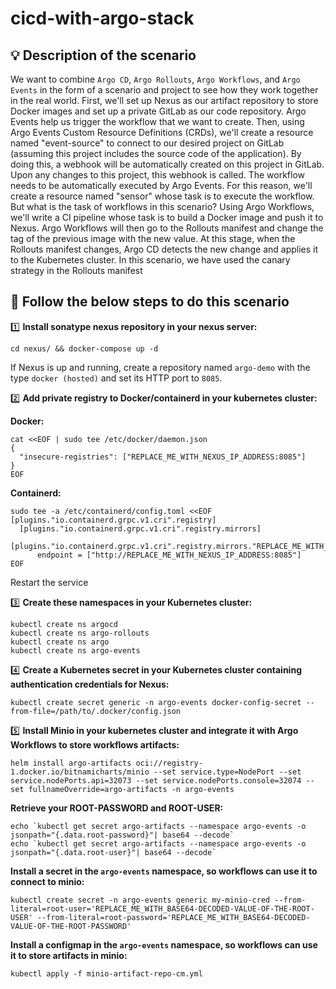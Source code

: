 # cicd-with-argo-stack

## 💡 Description of the scenario
We want to combine `Argo CD`, `Argo Rollouts`, `Argo Workflows`, and `Argo Events` in the form of a scenario and project to see how they work together in the real world. First, we'll set up Nexus as our artifact repository to store Docker images and set up a private GitLab as our code repository. Argo Events help us trigger the workflow that we want to create. Then, using Argo Events Custom Resource Definitions (CRDs), we'll create a resource named "event-source" to connect to our desired project on GitLab (assuming this project includes the source code of the application). By doing this, a webhook will be automatically created on this project in GitLab. Upon any changes to this project, this webhook is called. The workflow needs to be automatically executed by Argo Events. For this reason, we'll create a resource named "sensor" whose task is to execute the workflow. But what is the task of workflows in this scenario? Using Argo Workflows, we'll write a CI pipeline whose task is to build a Docker image and push it to Nexus. Argo Workflows will then go to the Rollouts manifest and change the tag of the previous image with the new value. At this stage, when the Rollouts manifest changes, Argo CD detects the new change and applies it to the Kubernetes cluster. In this scenario, we have used the canary strategy in the Rollouts manifest

## 🔎 Follow the below steps to do this scenario

:one: **Install sonatype nexus repository in your nexus server:**

    cd nexus/ && docker-compose up -d
If Nexus is up and running, create a repository named `argo-demo` with the type `docker (hosted)` and set its HTTP port to `8085`.

:two: **Add private registry to Docker/containerd in your kubernetes cluster:**

**Docker:**

    cat <<EOF | sudo tee /etc/docker/daemon.json
    {
      "insecure-registries": ["REPLACE_ME_WITH_NEXUS_IP_ADDRESS:8085"]
    }
    EOF
**Containerd:**

    sudo tee -a /etc/containerd/config.toml <<EOF
    [plugins."io.containerd.grpc.v1.cri".registry]
      [plugins."io.containerd.grpc.v1.cri".registry.mirrors]
        [plugins."io.containerd.grpc.v1.cri".registry.mirrors."REPLACE_ME_WITH_NEXUS_IP_ADDRESS:8085"]
          endpoint = ["http://REPLACE_ME_WITH_NEXUS_IP_ADDRESS:8085"]
    EOF
Restart the service

:three: **Create these namespaces in your Kubernetes cluster:**

    kubectl create ns argocd
    kubectl create ns argo-rollouts
    kubectl create ns argo
    kubectl create ns argo-events

:four: **Create a Kubernetes secret in your Kubernetes cluster containing authentication credentials for Nexus:**

    kubectl create secret generic -n argo-events docker-config-secret --from-file=/path/to/.docker/config.json

:five: **Install Minio in your kubernetes cluster and integrate it with Argo Workflows to store workflows artifacts:**

    helm install argo-artifacts oci://registry-1.docker.io/bitnamicharts/minio --set service.type=NodePort --set service.nodePorts.api=32073 --set service.nodePorts.console=32074 --set fullnameOverride=argo-artifacts -n argo-events
**Retrieve your ROOT-PASSWORD and ROOT-USER:**

    echo `kubectl get secret argo-artifacts --namespace argo-events -o jsonpath="{.data.root-password}"| base64 --decode`
    echo `kubectl get secret argo-artifacts --namespace argo-events -o jsonpath="{.data.root-user}"| base64 --decode`
**Install a secret in the `argo-events` namespace, so workflows can use it to connect to minio:**

    kubectl create secret -n argo-events generic my-minio-cred --from-literal=root-user='REPLACE_ME_WITH_BASE64-DECODED-VALUE-OF-THE-ROOT-USER' --from-literal=root-password='REPLACE_ME_WITH_BASE64-DECODED-VALUE-OF-THE-ROOT-PASSWORD'

**Install a configmap in the `argo-events` namespace, so workflows can use it to store artifacts in minio:**

    kubectl apply -f minio-artifact-repo-cm.yml
